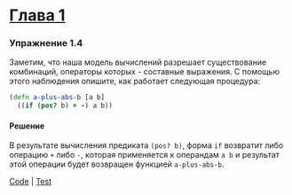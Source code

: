 # [Глава 1](../index.md#Глава-1-Построение-абстракций-с-помощью-процедур)

### Упражнение 1.4
Заметим, что наша модель вычислений разрешает существование комбинаций, операторы которых - составные выражения. С помощью этого наблюдения опишите, как работает следующая процедура:

```clojure
(defn a-plus-abs-b [a b]
  ((if (pos? b) + -) a b))
```

#### Решение
В результате вычисления предиката `(pos? b)`, форма `if` возвратит либо операцию `+` либо `-`, которая применяется к операндам `a b` и результат этой операции будет возвращен функцией `a-plus-abs-b`.

[Code](../src/sicp/chapter01/1_04.clj) | [Test](../test/sicp/chapter01/1_04_test.clj)

